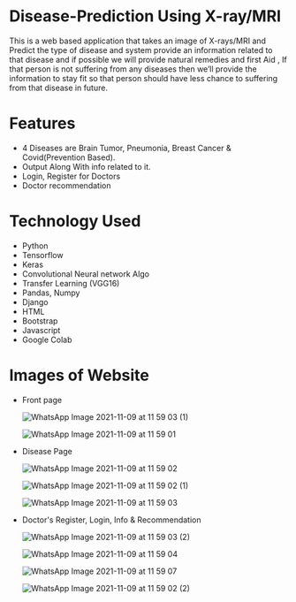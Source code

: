 # Disease-Prediction Using X-ray/MRI
This is a web based application that takes an image of X-rays/MRI and Predict the type of disease and system provide an information related to that disease and if possible we will provide natural remedies and first Aid , If that person is not suffering from any diseases then we’ll provide the information to stay fit so that person should have less chance to suffering from that disease in future.

# Features
 - 4 Diseases are Brain Tumor, Pneumonia, Breast Cancer & Covid(Prevention Based).
 - Output Along With info related to it.
 - Login, Register for Doctors
 - Doctor recommendation

# Technology Used
 - Python
 - Tensorflow
 - Keras
 - Convolutional Neural network Algo
 - Transfer Learning (VGG16)
 - Pandas, Numpy
 - Django
 - HTML
 - Bootstrap
 - Javascript
 - Google Colab

# Images of Website
 
 - Front page

    ![WhatsApp Image 2021-11-09 at 11 59 03 (1)](https://user-images.githubusercontent.com/53119534/140880082-beed596d-7649-4758-a832-d2a751bcecb9.jpeg)
    
    ![WhatsApp Image 2021-11-09 at 11 59 01](https://user-images.githubusercontent.com/53119534/140880122-6a91ac4f-bfd0-4859-b41d-872ba2cedcf0.jpeg)
    
 - Disease Page
 
    ![WhatsApp Image 2021-11-09 at 11 59 02](https://user-images.githubusercontent.com/53119534/140880335-43c74270-7302-4f07-9237-63572ecbd9dd.jpeg)
    
    ![WhatsApp Image 2021-11-09 at 11 59 02 (1)](https://user-images.githubusercontent.com/53119534/140880379-596cd3f6-3df3-44cc-bf23-b6a018d94444.jpeg)
    
    ![WhatsApp Image 2021-11-09 at 11 59 03](https://user-images.githubusercontent.com/53119534/140880412-02682c20-f119-4d62-95fc-75cf8e2a4dbd.jpeg)
    
 - Doctor's Register, Login, Info & Recommendation
 
    ![WhatsApp Image 2021-11-09 at 11 59 03 (2)](https://user-images.githubusercontent.com/53119534/140881914-be7436e1-28ca-486a-a32e-ff105e338424.jpeg)
    
    ![WhatsApp Image 2021-11-09 at 11 59 04](https://user-images.githubusercontent.com/53119534/140881984-3a2fe942-e19f-4fb6-9c60-186c10c239e7.jpeg)
    
    ![WhatsApp Image 2021-11-09 at 11 59 07](https://user-images.githubusercontent.com/53119534/140882103-e3a92753-1dda-4995-9380-5147be8f8945.jpeg)
    
    ![WhatsApp Image 2021-11-09 at 11 59 02 (2)](https://user-images.githubusercontent.com/53119534/140882130-3e6a7236-5f97-4fa8-9b17-01a1869f2a39.jpeg)









 

